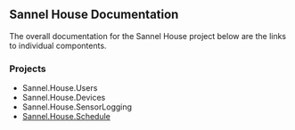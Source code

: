 ## Sannel House Documentation
The overall documentation for the Sannel House project below are the links to individual compontents.

### Projects
* Sannel.House.Users
* Sannel.House.Devices
* Sannel.House.SensorLogging
* [Sannel.House.Schedule](Schedule/index.md)